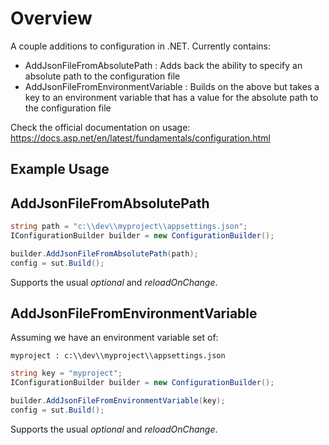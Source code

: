 # Overview
A couple additions to configuration in .NET.
Currently contains:

* AddJsonFileFromAbsolutePath : Adds back the ability to specify an absolute path to the configuration file
* AddJsonFileFromEnvironmentVariable : Builds on the above but takes a key to an environment variable that has a value for the absolute path to the configuration file

Check the official documentation on usage: https://docs.asp.net/en/latest/fundamentals/configuration.html

## Example Usage

## AddJsonFileFromAbsolutePath

```csharp
string path = "c:\\dev\\myproject\\appsettings.json";
IConfigurationBuilder builder = new ConfigurationBuilder();

builder.AddJsonFileFromAbsolutePath(path);
config = sut.Build();
```

Supports the usual *optional* and *reloadOnChange*.

## AddJsonFileFromEnvironmentVariable

Assuming we have an environment variable set of:

    myproject : c:\\dev\\myproject\\appsettings.json

```csharp
string key = "myproject";
IConfigurationBuilder builder = new ConfigurationBuilder();

builder.AddJsonFileFromEnvironmentVariable(key);
config = sut.Build();
```

Supports the usual *optional* and *reloadOnChange*.